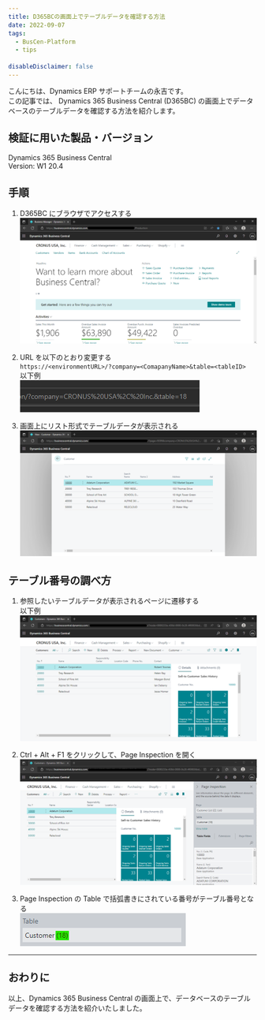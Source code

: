 ```yaml
---
title: D365BCの画面上でテーブルデータを確認する方法
date: 2022-09-07
tags:
  - BusCen-Platform
  - tips

disableDisclaimer: false
---
```


こんにちは、Dynamics ERP サポートチームの永吉です。  
この記事では、 Dynamics 365 Business Central (D365BC) の画面上でデータベースのテーブルデータを確認する方法を紹介します。

<!-- more -->
## 検証に用いた製品・バージョン
Dynamics 365 Business Central  
Version: W1 20.4  

## 手順
1. D365BC にブラウザでアクセスする
    ![](./how-to-check-table-data-d365bc/step1.png)

2. URL を以下のとおり変更する  
    ``` https://<environmentURL>/?company=<ComapanyName>&table=<tableID> ```  
    以下例  
    ![](./how-to-check-table-data-d365bc/step2.png)

3. 画面上にリスト形式でテーブルデータが表示される
    ![](./how-to-check-table-data-d365bc/step3.png)

## テーブル番号の調べ方
1. 参照したいテーブルデータが表示されるページに遷移する  
   以下例
    ![](./how-to-check-table-data-d365bc/step4.png)

2. Ctrl + Alt + F1 をクリックして、Page Inspection を開く
    ![](./how-to-check-table-data-d365bc/step5.png)

3. Page Inspection の Table で括弧書きにされている番号がテーブル番号となる  
    ![](./how-to-check-table-data-d365bc/step6.png)

---
## おわりに  

以上、Dynamics 365 Business Central の画面上で、データベースのテーブルデータを確認する方法を紹介いたしました。  
